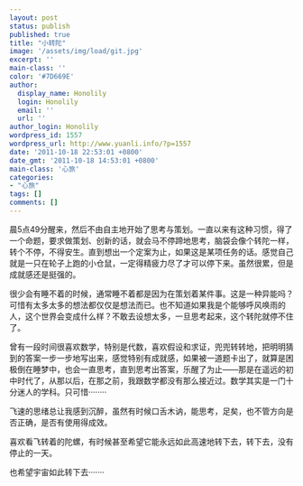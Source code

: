 ```yaml
---
layout: post
status: publish
published: true
title: "小转陀"
image: '/assets/img/load/git.jpg'
excerpt: ''
main-class: ''
color: '#7D669E'
author:
  display_name: Honolily
  login: Honolily
  email: ''
  url: ''
author_login: Honolily
wordpress_id: 1557
wordpress_url: http://www.yuanli.info/?p=1557
date: '2011-10-18 22:53:01 +0800'
date_gmt: '2011-10-18 14:53:01 +0800'
main-class: '心旅'
categories:
- "心旅"
tags: []
comments: []
---
```

晨5点49分醒来，然后不由自主地开始了思考与策划。一直以来有这种习惯，得了一个命题，要求做策划、创新的话，就会马不停蹄地思考，脑袋会像个转陀一样，转个不停，不得安生。直到想出一个定案为止，如果这是某项任务的话。感觉自己就是一只在轮子上跑的小仓鼠，一定得精疲力尽了才可以停下来。虽然很累，但是成就感还是挺强的。

很少会有睡不着的时候，通常睡不着都是因为在策划着某件事。这是一种异能吗？可惜有太多太多的想法都仅仅是想法而已。也不知道如果我是个能够呼风唤雨的人，这个世界会变成什么样？不敢去设想太多，一旦思考起来，这个转陀就停不住了。

曾有一段时间很喜欢数学，特别是代数，喜欢假设和求证，兜兜转转地，把明明猜到的答案一步一步地写出来，感觉特别有成就感，如果被一道题卡出了，就算是困极倒在睡梦中，也会一直思考，直到思考出答案，乐醒了为止&mdash;&mdash;那是在遥远的初中时代了，从那以后，在那之前，我跟数学都没有那么接近过。数学其实是一门十分迷人的学科。只可惜&middot;&middot;&middot;&middot;&middot;&middot;&middot;&middot;

飞速的思绪总让我感到沉醉，虽然有时候口舌木讷，能思考，足矣，也不管方向是否正确，是否有使用得成效。

喜欢看飞转着的陀螺，有时候甚至希望它能永远如此高速地转下去，转下去，没有停止的一天。

也希望宇宙如此转下去&middot;&middot;&middot;&middot;&middot;&middot;&middot;


